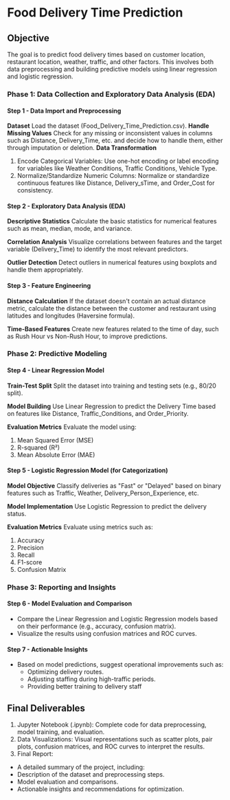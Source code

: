 # Food Delivery Time Prediction

## Objective
 The goal is to predict food delivery times based on customer location, restaurant location, weather, traffic, and other factors. This involves both data preprocessing and building predictive models using linear regression and logistic regression.

### Phase 1: Data Collection and Exploratory Data Analysis (EDA)

#### Step 1 - Data Import and Preprocessing
**Dataset** 
 Load the dataset (Food_Delivery_Time_Prediction.csv).
**Handle Missing Values**
 Check for any missing or inconsistent values in columns such as Distance, Delivery_Time, etc. and decide how to handle them, either through imputation or deletion.
**Data Transformation**
1. Encode Categorical Variables: Use one-hot encoding or label encoding for variables like Weather Conditions, Traffic Conditions, Vehicle Type.
2. Normalize/Standardize Numeric Columns: Normalize or standardize continuous features like Distance, Delivery_sTime, and Order_Cost for consistency.

#### Step 2 - Exploratory Data Analysis (EDA)
**Descriptive Statistics**
 Calculate the basic statistics for numerical features such as mean, median, mode, and variance.

**Correlation Analysis**
 Visualize correlations between features and the target variable (Delivery_Time) to identify the most relevant predictors.

**Outlier Detection**
 Detect outliers in numerical features using boxplots and handle them appropriately.


#### Step 3 - Feature Engineering
**Distance Calculation**
 If the dataset doesn't contain an actual distance metric, calculate the distance between the customer and restaurant using latitudes and longitudes (Haversine formula).

**Time-Based Features**
 Create new features related to the time of day, such as Rush Hour vs Non-Rush Hour, to improve predictions.


### Phase 2: Predictive Modeling

#### Step 4 - Linear Regression Model
**Train-Test Split**
 Split the dataset into training and testing sets (e.g., 80/20 split).

**Model Building**
 Use Linear Regression to predict the Delivery Time based on features like Distance, Traffic_Conditions, and Order_Priority.

**Evaluation Metrics**
 Evaluate the model using:
1. Mean Squared Error (MSE)
2. R-squared (R²)
3. Mean Absolute Error (MAE)

#### Step 5 - Logistic Regression Model (for Categorization)
**Model Objective**
 Classify deliveries as "Fast" or "Delayed" based on binary features such as Traffic, Weather, Delivery_Person_Experience, etc.

**Model Implementation**
 Use Logistic Regression to predict the delivery status.

**Evaluation Metrics**
 Evaluate using metrics such as:

1. Accuracy
2. Precision
3. Recall
4. F1-score
5. Confusion Matrix

### Phase 3: Reporting and Insights

#### Step 6 - Model Evaluation and Comparison
* Compare the Linear Regression and Logistic Regression models based on their performance (e.g., accuracy, confusion matrix).
* Visualize the results using confusion matrices and ROC curves.


#### Step 7 - Actionable Insights
* Based on model predictions, suggest operational improvements such as:
    * Optimizing delivery routes.
    * Adjusting staffing during high-traffic periods.
    * Providing better training to delivery staff

## Final Deliverables
1. Jupyter Notebook (.ipynb): Complete code for data preprocessing, model training, and evaluation.
2. Data Visualizations: Visual representations such as scatter plots, pair plots, confusion matrices, and ROC curves to interpret the results.
3. Final Report:
  * A detailed summary of the project, including:
  * Description of the dataset and preprocessing steps.
  * Model evaluation and comparisons.
  * Actionable insights and recommendations for optimization.


